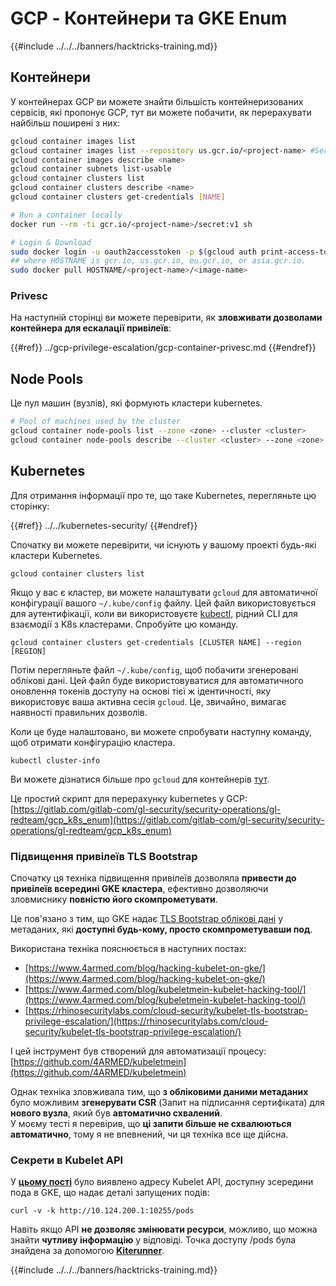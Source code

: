 # GCP - Контейнери та GKE Enum

{{#include ../../../banners/hacktricks-training.md}}

## Контейнери

У контейнерах GCP ви можете знайти більшість контейнеризованих сервісів, які пропонує GCP, тут ви можете побачити, як перерахувати найбільш поширені з них:
```bash
gcloud container images list
gcloud container images list --repository us.gcr.io/<project-name> #Search in other subdomains repositories
gcloud container images describe <name>
gcloud container subnets list-usable
gcloud container clusters list
gcloud container clusters describe <name>
gcloud container clusters get-credentials [NAME]

# Run a container locally
docker run --rm -ti gcr.io/<project-name>/secret:v1 sh

# Login & Download
sudo docker login -u oauth2accesstoken -p $(gcloud auth print-access-token) https://HOSTNAME
## where HOSTNAME is gcr.io, us.gcr.io, eu.gcr.io, or asia.gcr.io.
sudo docker pull HOSTNAME/<project-name>/<image-name>
```
### Privesc

На наступній сторінці ви можете перевірити, як **зловживати дозволами контейнера для ескалації привілеїв**:

{{#ref}}
../gcp-privilege-escalation/gcp-container-privesc.md
{{#endref}}

## Node Pools

Це пул машин (вузлів), які формують кластери kubernetes.
```bash
# Pool of machines used by the cluster
gcloud container node-pools list --zone <zone> --cluster <cluster>
gcloud container node-pools describe --cluster <cluster> --zone <zone> <node-pool>
```
## Kubernetes

Для отримання інформації про те, що таке Kubernetes, перегляньте цю сторінку:

{{#ref}}
../../kubernetes-security/
{{#endref}}

Спочатку ви можете перевірити, чи існують у вашому проекті будь-які кластери Kubernetes.
```
gcloud container clusters list
```
Якщо у вас є кластер, ви можете налаштувати `gcloud` для автоматичної конфігурації вашого `~/.kube/config` файлу. Цей файл використовується для аутентифікації, коли ви використовуєте [kubectl](https://kubernetes.io/docs/reference/kubectl/overview/), рідний CLI для взаємодії з K8s кластерами. Спробуйте цю команду.
```
gcloud container clusters get-credentials [CLUSTER NAME] --region [REGION]
```
Потім перегляньте файл `~/.kube/config`, щоб побачити згенеровані облікові дані. Цей файл буде використовуватися для автоматичного оновлення токенів доступу на основі тієї ж ідентичності, яку використовує ваша активна сесія `gcloud`. Це, звичайно, вимагає наявності правильних дозволів.

Коли це буде налаштовано, ви можете спробувати наступну команду, щоб отримати конфігурацію кластера.
```
kubectl cluster-info
```
Ви можете дізнатися більше про `gcloud` для контейнерів [тут](https://cloud.google.com/sdk/gcloud/reference/container/).

Це простий скрипт для перерахунку kubernetes у GCP: [https://gitlab.com/gitlab-com/gl-security/security-operations/gl-redteam/gcp_k8s_enum](https://gitlab.com/gitlab-com/gl-security/security-operations/gl-redteam/gcp_k8s_enum)

### Підвищення привілеїв TLS Bootstrap

Спочатку ця техніка підвищення привілеїв дозволяла **привести до привілеїв всередині GKE кластера**, ефективно дозволяючи зловмиснику **повністю його скомпрометувати**.

Це пов'язано з тим, що GKE надає [TLS Bootstrap облікові дані](https://kubernetes.io/docs/reference/command-line-tools-reference/kubelet-tls-bootstrapping/) у метаданих, які **доступні будь-кому, просто скомпрометувавши под**.

Використана техніка пояснюється в наступних постах:

- [https://www.4armed.com/blog/hacking-kubelet-on-gke/](https://www.4armed.com/blog/hacking-kubelet-on-gke/)
- [https://www.4armed.com/blog/kubeletmein-kubelet-hacking-tool/](https://www.4armed.com/blog/kubeletmein-kubelet-hacking-tool/)
- [https://rhinosecuritylabs.com/cloud-security/kubelet-tls-bootstrap-privilege-escalation/](https://rhinosecuritylabs.com/cloud-security/kubelet-tls-bootstrap-privilege-escalation/)

І цей інструмент був створений для автоматизації процесу: [https://github.com/4ARMED/kubeletmein](https://github.com/4ARMED/kubeletmein)

Однак техніка зловживала тим, що **з обліковими даними метаданих** було можливим **згенерувати CSR** (Запит на підписання сертифіката) для **нового вузла**, який був **автоматично схвалений**.\
У моєму тесті я перевірив, що **ці запити більше не схвалюються автоматично**, тому я не впевнений, чи ця техніка все ще дійсна.

### Секрети в Kubelet API <a href="#the-kubelet-api-git-secrets-redux" id="the-kubelet-api-git-secrets-redux"></a>

У [**цьому пості**](https://blog.assetnote.io/2022/05/06/cloudflare-pages-pt3/) було виявлено адресу Kubelet API, доступну зсередини пода в GKE, що надає деталі запущених подів:
```
curl -v -k http://10.124.200.1:10255/pods
```
Навіть якщо API **не дозволяє змінювати ресурси**, можливо, що можна знайти **чутливу інформацію** у відповіді. Точка доступу /pods була знайдена за допомогою [**Kiterunner**](https://github.com/assetnote/kiterunner).

{{#include ../../../banners/hacktricks-training.md}}
